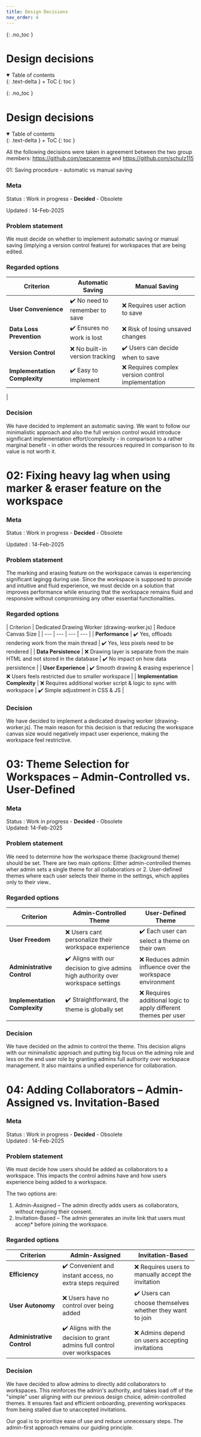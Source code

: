 ```yaml
---
title: Design Decisions
nav_order: 4
---
```



{: .no_toc }
# Design decisions

<details open markdown="block">
{: .text-delta }
<summary>Table of contents</summary>
+ ToC
{: toc }
</details>



{: .no_toc }
# Design decisions

<details open markdown="block">
{: .text-delta }
<summary>Table of contents</summary>
+ ToC
{: toc }
</details>





All the following decisions were taken in agreement between the two group members:
https://github.com/oezcanemre and https://github.com/schulz115


01: Saving procedure - automatic vs manual saving

### Meta

Status
: Work in progress - **Decided** - Obsolete

Updated
: 14-Feb-2025

### Problem statement


We must decide on whether to implement automatic saving or manual saving (implying a version control feature) for workspaces that are being edited. 


### Regarded options


| Criterion | Automatic Saving | Manual Saving |
| --- | --- | --- |
| **User Convenience** | ✔️ No need to remember to save | ❌ Requires user action to save |
| **Data Loss Prevention** | ✔️ Ensures no work is lost | ❌ Risk of losing unsaved changes |
| **Version Control** | ❌ No built-in version tracking | ✔️ Users can decide when to save |
| **Implementation Complexity** | ✔️ Easy to implement | ❌ Requires complex version control implementation |
 |


### Decision

We have decided to implement an automatic saving. We want to follow our minimalistic approach and also the full version control would introduce significant implementation effort/complexity - in comparison to a rather marginal benefit - in other words the resources required in comparison to its value is not worth it.






















# 02: Fixing heavy lag when using marker & eraser feature on the workspace

### Meta

Status
: Work in progress - **Decided** - Obsolete  

Updated
: 14-Feb-2025  

### Problem statement  

The marking and erasing feature on the workspace canvas is experiencing significant lagingg during use. Since the workspace is supposed to provide and intuitive and fluid experience, we must decide on a solution that improves performance while ensuring that the workspace remains fluid and responsive without compromising any other essential functionalities.

### Regarded options  

| Criterion | Dedicated Drawing Worker (drawing-worker.js) | Reduce Canvas Size |
| --- | --- | --- | --- |
| **Performance** | ✔️ Yes, offloads rendering work from the main thread | ✔️ Yes, less pixels need to be rendered |
| **Data Persistence** | ❌ Drawing layer is separate from the main HTML and not stored in the database | ✔️ No impact on how data persistence |
| **User Experience** | ✔️ Smooth drawing & erasing experience | ❌ Users feels restricted due to smaller workspace |
| **Implementation Complexity** | ❌ Requires additional worker script & logic to sync with workspace | ✔️ Simple adjustment in CSS & JS |

### Decision  

We have decided to implement a dedicated drawing worker (drawing-worker.js). The main reason for this decision is that reducing the workspace canvas size would negatively impact user experience, making the workspace feel restrictive. 










# 03: Theme Selection for Workspaces – Admin-Controlled vs. User-Defined

### Meta  

Status
: Work in progress - **Decided** - Obsolete  
Updated: 14-Feb-2025  

### Problem statement  

We need to determine how the workspace theme (background theme) should be set. There are two main options: Either admin-controlled themes wher admin sets a single theme for all collaboratiors or 2. User-defined themes where each user selects their theme in the settings, which applies only to their view..

### Regarded options  

| Criterion | Admin-Controlled Theme | User-Defined Theme |
| --- | --- | --- |
| **User Freedom** | ❌ Users cant personalize their workspace experience | ✔️ Each user can select a theme on their own |
| **Administrative Control** | ✔️ Aligns with our decision to give admins high authority over workspace settings | ❌ Reduces admin influence over the workspace environment |
| **Implementation Complexity** | ✔️ Straightforward, the theme is globally set | ❌ Requires additional logic to apply different themes per user |


### Decision  

We have decided on the admin to control the theme. This decision aligns with our minimalistic approach and putting big focus on the adming role and less on the end user role by granting admins full authority over workspace management. It also maintains a unified experience for collaboration. 









# 04: Adding Collaborators – Admin-Assigned vs. Invitation-Based  

### Meta  

Status
: Work in progress - **Decided** - Obsolete  
Updated
: 14-Feb-2025  

### Problem statement  

We must decide how users should be added as collaborators to a workspace. This impacts the control admins have and how users experience being added to a workspace.  

The two options are:  
1. Admin-Assigned – The admin directly adds users as collaborators, without requiring their consent.  
2. Invitation-Based – The admin generates an invite link that users must accep* before joining the workspace.  


### Regarded options  

| Criterion | Admin-Assigned | Invitation-Based |
| --- | --- | --- |
| **Efficiency** | ✔️ Convenient and instant access, no extra steps required | ❌ Requires users to manually accept the invitation |
| **User Autonomy** | ❌ Users have no control over being added | ✔️ Users can choose themselves whether they want to join |
| **Administrative Control** | ✔️ Aligns with the decision to grant admins full control over workspaces | ❌ Admins depend on users accepting invitations |

### Decision  

We have decided to allow admins to directly add collaborators to workspaces. This reinforces the admin's authority, and takes load off of the "simple" user aligning with our previous design choice, admin-controlled themes. It ensures fast and efficient onboarding, preventing workspaces from being stalled due to unaccepted invitations.  

Our goal is to prioritize ease of use and reduce unnecessary steps. The admin-first approach remains our guiding principle.
